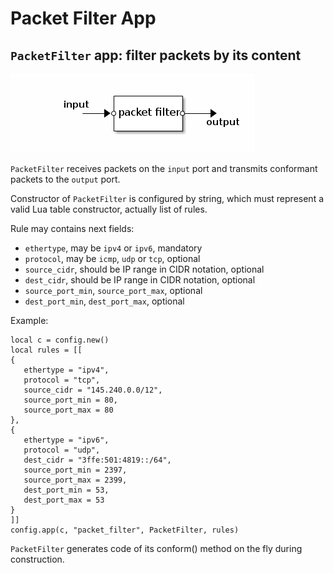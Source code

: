 # Packet Filter App

## `PacketFilter` app: filter packets by its content

![PacketFilter](.images/PacketFilter.png)

`PacketFilter` receives packets on the `input` port and transmits
conformant packets to the `output` port.

Constructor of `PacketFilter` is configured by string, which must represent
a valid Lua table constructor, actually list of rules.

Rule may contains next fields:
- `ethertype`, may be `ipv4` or `ipv6`, mandatory
- `protocol`, may be `icmp`, `udp` or `tcp`, optional
- `source_cidr`, should be IP range in CIDR notation, optional
- `dest_cidr`, should be IP range in CIDR notation, optional
- `source_port_min`, `source_port_max`, optional
- `dest_port_min`, `dest_port_max`, optional

Example:

    local c = config.new()
    local rules = [[
    {
       ethertype = "ipv4",
       protocol = "tcp",
       source_cidr = "145.240.0.0/12",
       source_port_min = 80,
       source_port_max = 80
    },
    {
       ethertype = "ipv6",
       protocol = "udp",
       dest_cidr = "3ffe:501:4819::/64",
       source_port_min = 2397,
       source_port_max = 2399,
       dest_port_min = 53,
       dest_port_max = 53
    }
    ]]
    config.app(c, "packet_filter", PacketFilter, rules)

`PacketFilter` generates code of its conform() method on the fly during
construction.
